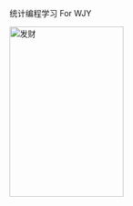 统计编程学习 For WJY    

<img src="https://p.ipic.vip/ilyfju.jpg" width="200" height="300" alt="发财"/><br/>




